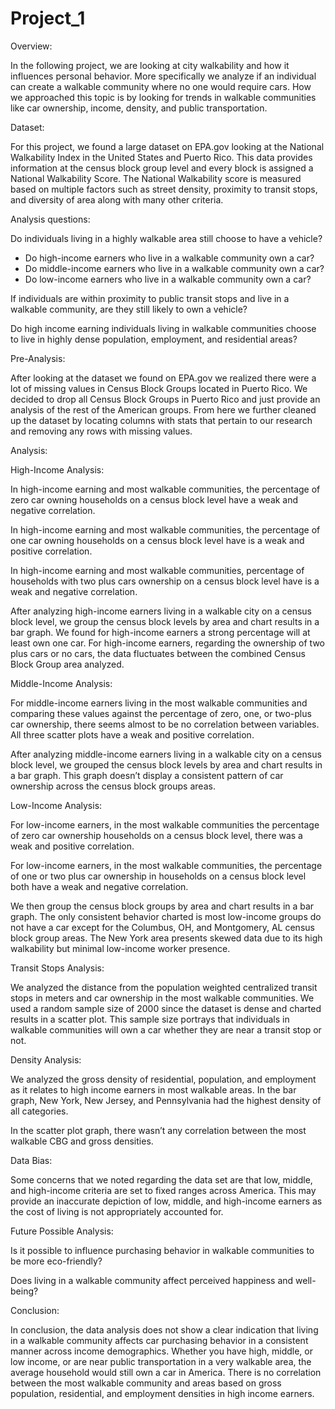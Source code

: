 # Project_1

Overview:

In the following project, we are looking at city walkability and how it influences personal behavior. More specifically we analyze if an individual can create a walkable community where no one would require cars. How we approached this topic is by looking for trends in walkable communities like car ownership, income, density, and public transportation. 

Dataset:

For this project, we found a large dataset on EPA.gov looking at the National Walkability Index in the United States and Puerto Rico. This data provides information at the census block group level and every block is assigned a National Walkability Score. The National Walkability score is measured based on multiple factors such as street density, proximity to transit stops, and diversity of area along with many other criteria.

Analysis questions:

Do individuals living in a highly walkable area still choose to have a vehicle?
- Do high-income earners who live in a walkable community own a car?
- Do middle-income earners who live in a walkable community own a car?
- Do low-income earners who live in a walkable community own a car?

If individuals are within proximity to public transit stops and live in a walkable community, are they still likely to own a vehicle? 

Do high income earning individuals living in walkable communities choose to live in highly dense population, employment, and residential areas?


Pre-Analysis:

After looking at the dataset we found on EPA.gov we realized there were a lot of missing values in Census Block Groups located in Puerto Rico. We decided to drop all Census Block Groups in Puerto Rico and just provide an analysis of the rest of the American groups. From here we further cleaned up the dataset by locating columns with stats that pertain to our research and removing any rows with missing values. 

Analysis:

High-Income Analysis:

In high-income earning and most walkable communities, the percentage of zero car owning households on a census block level have a weak and negative correlation. 

In high-income earning and most walkable communities, the percentage of one car owning households on a census block level have is a weak and positive correlation. 

In high-income earning and most walkable communities, percentage of households with two plus cars ownership on a census block level have is a weak and negative correlation. 

After analyzing high-income earners living in a walkable city on a census block level, we group the census block levels by area and chart results in a bar graph. We found for high-income earners a strong percentage will at least own one car. For high-income earners, regarding the ownership of two plus cars or no cars, the data fluctuates between the combined Census Block Group area analyzed.

Middle-Income Analysis:

For middle-income earners living in the most walkable communities and comparing these values against the percentage of zero, one, or two-plus car ownership, there seems almost to be no correlation between variables. All three scatter plots have a weak and positive correlation.

After analyzing middle-income earners living in a walkable city on a census block level, we grouped the census block levels by area and chart results in a bar graph. This graph doesn’t display a consistent pattern of car ownership across the census block groups areas. 

Low-Income Analysis:

For low-income earners, in the most walkable communities the percentage of zero car ownership households on a census block level, there was a weak and positive correlation. 

For low-income earners, in the most walkable communities, the percentage of one or two plus car ownership in households on a census block level both have a weak and negative correlation. 

We then group the census block groups by area and chart results in a bar graph. The only consistent behavior charted is most low-income groups do not have a car except for the Columbus, OH, and Montgomery, AL census block group areas.  The New York area presents skewed data due to its high walkability but minimal low-income worker presence.

Transit Stops Analysis:

We analyzed the distance from the population weighted centralized transit stops in meters and car ownership in the most walkable communities. We used a random sample size of 2000 since the dataset is dense and charted results in a scatter plot. This sample size portrays that individuals in walkable communities will own a car whether they are near a transit stop or not.





Density Analysis:

We analyzed the gross density of residential, population, and employment as it relates to high income earners in most walkable areas. In the bar graph, New York, New Jersey, and Pennsylvania had the highest density of all categories. 

In the scatter plot graph, there wasn’t any correlation between the most walkable CBG and gross densities. 


Data Bias:

Some concerns that we noted regarding the data set are that low, middle, and high-income criteria are set to fixed ranges across America. This may provide an inaccurate depiction of low, middle, and high-income earners as the cost of living is not appropriately accounted for.


Future Possible Analysis:

Is it possible to influence purchasing behavior in walkable communities to be more eco-friendly?

Does living in a walkable community affect perceived happiness and well-being?

Conclusion:

In conclusion, the data analysis does not show a clear indication that living in a walkable community affects car purchasing behavior in a consistent manner across income demographics. Whether you have high, middle, or low income, or are near public transportation in a very walkable area, the average household would still own a car in America. There is no correlation between the most walkable community and areas based on gross population, residential, and employment densities in high income earners. 
